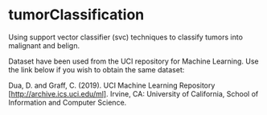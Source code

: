 # tumorClassification
Using support vector classifier (svc) techniques to classify tumors into malignant and belign. 

Dataset have been used from the UCI repository for Machine Learning.
Use the link below if you wish to obtain the same dataset:

Dua, D. and Graff, C. (2019). UCI Machine Learning Repository [http://archive.ics.uci.edu/ml]. Irvine, CA: University of California, School of Information and Computer Science.


